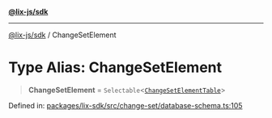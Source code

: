 [**@lix-js/sdk**](../README.md)

***

[@lix-js/sdk](../README.md) / ChangeSetElement

# Type Alias: ChangeSetElement

> **ChangeSetElement** = `Selectable`\<[`ChangeSetElementTable`](ChangeSetElementTable.md)\>

Defined in: [packages/lix-sdk/src/change-set/database-schema.ts:105](https://github.com/pzerelles/opral/blob/e1a1649dcf42f139cb42fdb0f4eb674e7e5863f4/packages/lix-sdk/src/change-set/database-schema.ts#L105)
